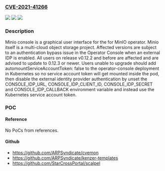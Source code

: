 ### [CVE-2021-41266](https://cve.mitre.org/cgi-bin/cvename.cgi?name=CVE-2021-41266)
![](https://img.shields.io/static/v1?label=Product&message=console&color=blue)
![](https://img.shields.io/static/v1?label=Version&message=n%2Fa&color=blue)
![](https://img.shields.io/static/v1?label=Vulnerability&message=CWE-306%3A%20Missing%20Authentication%20for%20Critical%20Function&color=brighgreen)

### Description

Minio console is a graphical user interface for the for MinIO operator. Minio itself is a multi-cloud object storage project. Affected versions are subject to an authentication bypass issue in the Operator Console when an external IDP is enabled. All users on release v0.12.2 and before are affected and are advised to update to 0.12.3 or newer. Users unable to upgrade should add automountServiceAccountToken: false to the operator-console deployment in Kubernetes so no service account token will get mounted inside the pod, then disable the external identity provider authentication by unset the CONSOLE_IDP_URL, CONSOLE_IDP_CLIENT_ID, CONSOLE_IDP_SECRET and CONSOLE_IDP_CALLBACK environment variable and instead use the Kubernetes service account token.

### POC

#### Reference
No PoCs from references.

#### Github
- https://github.com/ARPSyndicate/cvemon
- https://github.com/ARPSyndicate/kenzer-templates
- https://github.com/StarCrossPortal/scalpel

